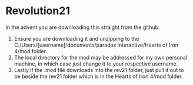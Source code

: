 # Revolution21
In the advent you are downloading this straight from the github:
1. Ensure you are downloading it and unzipping to the C:/Users/[username]/documents/paradox interactive/Hearts of Iron 4/mod folder.
2. The local directory for the mod may be addressed for my own personal machine, in which case just change it to your respective username.
3. Lastly if the .mod file downloads into the rev21 folder, just pull it out to be beside the rev21 folder which is in the Hearts of Iron 4/mod folder.